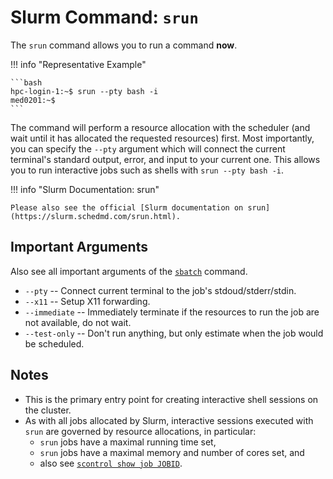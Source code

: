 # Slurm Command: `srun`

The `srun` command allows you to run a command **now**.

!!! info "Representative Example"

    ```bash
    hpc-login-1:~$ srun --pty bash -i
    med0201:~$
    ```

The command will perform a resource allocation with the scheduler (and wait until it has allocated the requested resources) first.
Most importantly, you can specify the `--pty` argument which will connect the current terminal's standard output, error, and input to your current one.
This allows you to run interactive jobs such as shells with `srun --pty bash -i`.

!!! info "Slurm Documentation: srun"

    Please also see the official [Slurm documentation on srun](https://slurm.schedmd.com/srun.html).

## Important Arguments

Also see all important arguments of the [`sbatch`](commands-sbatch.md) command.

- `--pty`
  -- Connect current terminal to the job's stdoud/stderr/stdin.
- `--x11`
  -- Setup X11 forwarding.
- `--immediate`
  -- Immediately terminate if the resources to run the job are not available, do not wait.
- `--test-only`
  -- Don't run anything, but only estimate when the job would be scheduled.

## Notes

- This is the primary entry point for creating interactive shell sessions on the cluster.
- As with all jobs allocated by Slurm, interactive sessions executed with `srun` are governed by resource allocations, in particular:
    - `srun` jobs have a maximal running time set,
    - `srun` jobs have a maximal memory and number of cores set, and
    -  also see [`scontrol show job JOBID`](commands-scontrol.md).
